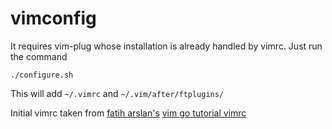 # vimconfig

It requires vim-plug whose installation is already handled by vimrc.
Just run the command 
```
./configure.sh
```
This will add `~/.vimrc` and `~/.vim/after/ftplugins/`

Initial vimrc taken from [fatih arslan's](https://github.com/fatih) [vim go tutorial vimrc](https://github.com/fatih/vim-go-tutorial)
